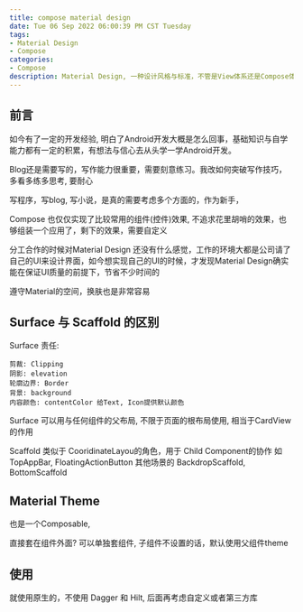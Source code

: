 ```yaml
---
title: compose material design
date: Tue 06 Sep 2022 06:00:39 PM CST Tuesday
tags:
- Material Design
- Compose
categories:
- Compose
description: Material Design, 一种设计风格与标准，不管是View体系还是Compose体系，官方SDK都提供了这套标准下的组件，便于UI的开发
---
```


## 前言

如今有了一定的开发经验, 明白了Android开发大概是怎么回事，基础知识与自学能力都有一定的积累，有想法与信心去从头学一学Android开发。

Blog还是需要写的，写作能力很重要，需要刻意练习。我改如何突破写作技巧，多看多练多思考, 要耐心

写程序，写blog, 写小说，是真的需要考虑多个方面的，作为新手，

Compose 也仅仅实现了比较常用的组件(控件)效果, 不追求花里胡哨的效果，也够组装一个应用了，剩下的效果，需要自定义

分工合作的时候对Material Design 还没有什么感觉，工作的环境大都是公司请了自己的UI来设计界面，如今想实现自己的UI的时候，才发现Material Design确实能在保证UI质量的前提下，节省不少时间的

遵守Material的空间，换肤也是非常容易

## Surface 与 Scaffold 的区别

Surface 责任:

	剪裁: Clipping
	阴影: elevation
	轮廓边界: Border
	背景: background
	内容颜色: contentColor 给Text, Icon提供默认颜色

Surface 可以用与任何组件的父布局, 不限于页面的根布局使用, 相当于CardView的作用

Scaffold
	类似于 CooridinateLayou的角色，用于 Child Component的协作
	如 TopAppBar, FloatingActionButton
	其他场景的 BackdropScaffold, BottomScaffold

## Material Theme

也是一个Composable, 

直接套在组件外面? 
可以单独套组件, 子组件不设置的话，默认使用父组件theme

## 使用
	
就使用原生的，不使用 Dagger 和 Hilt, 后面再考虑自定义或者第三方库



